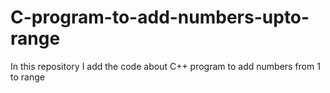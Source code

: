 # C-program-to-add-numbers-upto-range
In this repository I add the code about C++ program to add numbers from 1 to range 
